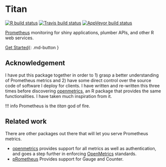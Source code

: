 # Titan

<!-- badges: start -->
[![R build status](https://github.com/devOpifex/titan/workflows/R-CMD-check/badge.svg)](https://github.com/devOpifex/titan/actions)
[![Travis build status](https://travis-ci.com/devOpifex/titan.svg?branch=master)](https://travis-ci.com/devOpifex/titan)
[![AppVeyor build status](https://ci.appveyor.com/api/projects/status/github/devOpifex/titan?branch=master&svg=true)](https://ci.appveyor.com/project/devOpifex/titan)
<!-- badges: end -->

[Prometheus](prometheus.io/) monitoring for shiny applications, plumber APIs, and other R web services.

[Get Started](/guide/installation){: .md-button }

## Acknowledgement 

I have put this package together in order to 1) grasp a better understanding of Prometheus metrics and 2) have some direct control over the source code of software I deploy for clients. I have written and re-written this three times before discovering [openmetrics](https://github.com/atheriel/openmetrics/), an R package that provides the same functionalities. I have taken much inspiration from it.

!!! info
    Prometheus is the _titan_ god of fire.

## Related work

There are other packages out there that will let you serve Prometheus metrics.

- [openmetrics](https://github.com/atheriel/openmetrics/) provides support for all metrics as well as authentication, and goes a step further in enforcing [OpenMetrics](https://openmetrics.io/) standards.
- [pRometheus](https://github.com/cfmack/pRometheus/) Provides support for Gauge and Counter.
